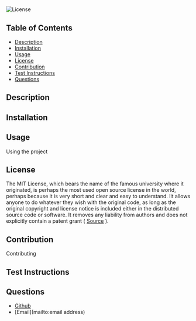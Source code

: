 # 

![License](https://img.shields.io/badge/License-MIT-teal)

## Table of Contents

- [Description](#description)
- [Installation](#installation)
- [Usage](#usage)
- [License](#license)
- [Contribution](#contribution)
- [Test Instructions](#test-instructions)
- [Questions](#questions)

## Description



## Installation



## Usage

Using the project

## License

The MIT License, which bears the name of the famous university where it originated, is perhaps the most used open source license in the world, perhaps because it is very short and clear and easy to understand. Iit allows anyone to do whatever they wish with the original code, as long as the original copyright and license notice is included either in the distributed source code or software. It removes any liability from authors and does not explicitly contain a patent grant ( [Source](https://snyk.io/learn/open-source-licenses/) ).

## Contribution

Contributing

## Test Instructions



## Questions

- [Github](https://github.com/)
- [Email](mailto:email address)
